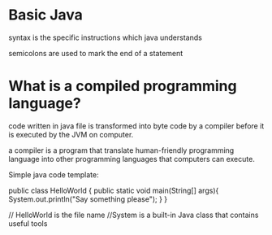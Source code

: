 # Basic Java

syntax is the specific instructions which java understands

semicolons are used to mark the end of a statement

# What is a compiled  programming language?

code written in java file  is transformed into byte  code  by a  compiler before it is executed by the JVM on computer.

a compiler is a program that translate human-friendly programming language into  other programming languages that computers can execute.


Simple java  code template:


public class HelloWorld {
    public static void main(String[] args){
        System.out.println("Say something please");
    }
}

// HelloWorld is the file name
//System is a built-in Java class that contains useful tools